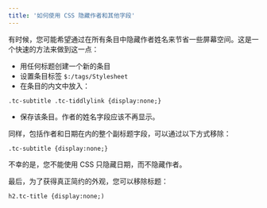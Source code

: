 ```yaml
---
title: '如何使用 CSS 隐藏作者和其他字段'
---
```


有时候，您可能希望通过在所有条目中隐藏作者姓名来节省一些屏幕空间。这是一个快速的方法来做到这一点：

* 用任何标题创建一个新的条目
* 设置条目标签 `$:/tags/Stylesheet`
* 在条目的内文中放入：

```
.tc-subtitle .tc-tiddlylink {display:none;}
```

* 保存该条目。作者的姓名字段应该不再显示。

同样，包括作者和日期在内的整个副标题字段，可以通过以下方式移除：

```
.tc-subtitle {display:none;}
```

不幸的是，您不能使用 CSS 只隐藏日期，而不隐藏作者。

最后，为了获得真正简约的外观，您可以移除标题：

```
h2.tc-title {display:none;)
```
